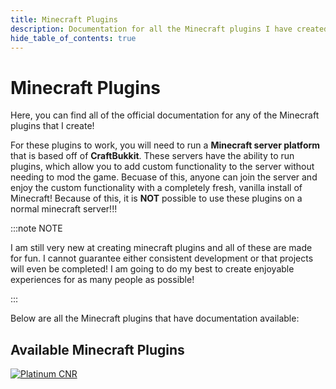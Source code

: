 ```yaml
---
title: Minecraft Plugins
description: Documentation for all the Minecraft plugins I have created!
hide_table_of_contents: true
---
```


# Minecraft Plugins

Here, you can find all of the official documentation for any of the Minecraft plugins that I create!

For these plugins to work, you will need to run a **Minecraft server platform** that is based off of **CraftBukkit**. These servers have the ability to run plugins, which allow you to add custom functionality to the server
without needing to mod the game. Becuase of this, anyone can join the server and enjoy the custom functionality with a completely fresh, vanilla install of Minecraft! Because of this, it is **NOT** possible to use these plugins
on a normal minecraft server!!!

:::note NOTE

I am still very new at creating minecraft plugins and all of these are made for fun. I cannot guarantee either consistent development or that projects will even be completed! I am going to do my best
to create enjoyable experiences for as many people as possible!

:::

Below are all the Minecraft plugins that have documentation available:

## Available Minecraft Plugins

[![Platinum CNR](https://img.shields.io/badge/Platinum%20Cops%20and%20Robbers-In%20Development-brightgreen?style=for-the-badge)](/platinum_cnr/introduction)
